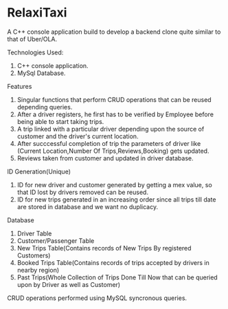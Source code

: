 # RelaxiTaxi
A C++ console application build to develop a backend clone quite similar to that of  Uber/OLA.

Technologies Used:
1. C++ console application.
2. MySql Database.

Features
1. Singular functions that perform CRUD operations that can be reused depending queries.
2. After a driver registers, he first has to be verified by Employee before being able to start taking trips.
3. A trip linked with a particular driver depending upon the source of customer and the driver's current location.
4. After succcessful completion of trip the parameters of driver like (Current Location,Number Of Trips,Reviews,Booking) gets updated.
5. Reviews taken from customer and updated in driver database.

ID Generation(Unique)
1. ID for new driver and customer generated by getting a mex value, so that ID lost by drivers removed can be reused.
2. ID for new trips generated in an increasing order since all trips till date are stored in database and we want no duplicacy.

Database
1. Driver Table
2. Customer/Passenger Table
3. New Trips Table(Contains records of New Trips By registered Customers)
4. Booked Trips Table(Contains records of trips accepted by drivers in nearby region)
5. Past Trips(Whole Collection of Trips Done Till Now that can be queried upon by Driver as well as Customer)

CRUD operations performed using MySQL syncronous queries.
